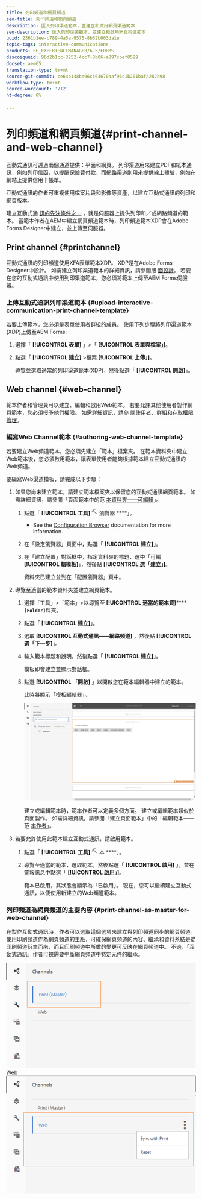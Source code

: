 ```yaml
---
title: 列印頻道和網頁頻道
seo-title: 列印頻道和網頁頻道
description: 匯入列印渠道範本，並建立和啟用網頁渠道範本
seo-description: 匯入列印渠道範本，並建立和啟用網頁渠道範本
uuid: 2361b1ee-c789-4a5a-9575-8b62b603da1e
topic-tags: interactive-communications
products: SG_EXPERIENCEMANAGER/6.5/FORMS
discoiquuid: 96d2b1cc-3252-4cc7-8b06-a897cbef8599
docset: aem65
translation-type: tm+mt
source-git-commit: ce64b148ba96cc64670aaf96c1b201bafa282b98
workflow-type: tm+mt
source-wordcount: '712'
ht-degree: 0%

---
```



# 列印頻道和網頁頻道{#print-channel-and-web-channel}

互動式通訊可透過兩個通道提供：平面和網頁。 列印渠道用來建立PDF和紙本通訊，例如列印信函，以提醒保險費付款，而網路渠道則用來提供線上體驗，例如在網站上提供信用卡帳單。

互動式通訊的作者可重複使用檔案片段和影像等資產，以建立互動式通訊的列印和網頁版本。

建立互動式通 [訊的先決條件之一](../../forms/using/create-interactive-communication.md) ，就是伺服器上提供列印和／或網路頻道的範本。 當範本作者在AEM中建立網頁頻道範本時，列印頻道範本XDP會在Adobe Forms Designer中建立，並上傳至伺服器。

## Print channel {#printchannel}

互動式通訊的列印頻道使用XFA表單範本XDP。 XDP是在Adobe Forms Designer中設計。 如需建立列印渠道範本的詳細資訊，請參閱版 [面設計](../../forms/using/layout-design-details.md)。 若要在您的互動式通訊中使用列印渠道範本，您必須將範本上傳至AEM Forms伺服器。

### 上傳互動式通訊列印渠道範本 {#upload-interactive-communication-print-channel-template}

若要上傳範本，您必須是表單使用者群組的成員。 使用下列步驟將列印渠道範本(XDP)上傳至AEM Forms:

1. 選擇「 **[!UICONTROL 表單]** 」>「 **[!UICONTROL 表單與檔案」]**。

1. 點選「 **[!UICONTROL 建立]** >檔案 **[!UICONTROL 上傳」]**。

   導覽並選取適當的列印渠道範本(XDP)，然後點選「 **[!UICONTROL 開啟]**」。

## Web channel {#web-channel}

範本作者和管理員可以建立、編輯和啟用Web範本。 若要允許其他使用者製作網頁範本，您必須授予他們權限。 如需詳細資訊，請參 [閱使用者、群組和存取權限管理](/help/sites-administering/user-group-ac-admin.md)。

### 編寫Web Channel範本 {#authoring-web-channel-template}

若要建立Web頻道範本，您必須先建立「範本」檔案夾。 在範本資料夾中建立Web範本後，您必須啟用範本，讓表單使用者能夠根據範本建立互動式通訊的Web頻道。

要編寫Web渠道模板，請完成以下步驟：

1. 如果您尚未建立範本，請建立範本檔案夾以保留您的互動式通訊網頁範本。 如需詳細資訊，請參閱「頁面範本中的范 [本資料夾——可編輯](/help/sites-developing/page-templates-editable.md)」。

   1. 點選「 **[!UICONTROL 工具]**![>設定](assets/tools.png) 瀏覽器 ****」。
      * See the [Configuration Browser](/help/sites-administering/configurations.md) documentation for more information.
   1. 在「設定瀏覽器」頁面中，點選「 **[!UICONTROL 建立]**」。
   1. 在「建立配置」對話框中，指定資料夾的標題，選中「可編 **[!UICONTROL 輯模板]**」，然後點 **[!UICONTROL 選「建立」]**。

      資料夾已建立並列在「配置瀏覽器」頁中。

1. 導覽至適當的範本資料夾並建立網頁範本。

   1. 選擇「工具」>「範本」>以導覽至 **[!UICONTROL 適當的範本資]********`[Folder]`**&#x200B;料夾。
   1. 點選「 **[!UICONTROL 建立]**」。
   1. 選取 **[!UICONTROL 互動式通訊——網路頻道]** ，然後點 **[!UICONTROL 選「下一步]**」。
   1. 輸入範本標題和說明，然後點選「 **[!UICONTROL 建立]**」。

      模板即會建立並顯示對話框。

   1. 點選 **[!UICONTROL 「開啟]** 」以開啟您在範本編輯器中建立的範本。

      此時將顯示「模板編輯器」。

      ![webchanneltemplate](assets/webchanneltemplate.png)

      建立或編輯範本時，範本作者可以定義多個方面。 建立或編輯範本類似於頁面製作。 如需詳細資訊，請參閱「建立頁面範本」中的「編輯範本——范 [本作者」](/help/sites-authoring/templates.md)。

1. 若要允許使用此範本建立互動式通訊，請啟用範本。

   1. 點選「 **[!UICONTROL 工具]**![>范](assets/tools.png) 本 ****」。
   1. 導覽至適當的範本，選取範本，然後點選「 **[!UICONTROL 啟用]** 」，並在警報訊息中點選「 **[!UICONTROL 啟用」]**。

      範本已啟用，其狀態會顯示為「已啟用」。 現在，您可以繼續建立互動式通訊，以便使用新建立的Web頻道範本。

### 列印頻道為網頁頻道的主要內容 {#print-channel-as-master-for-web-channel}

在製作互動式通訊時，作者可以選取這個選項來建立與列印頻道同步的網頁頻道。 使用印刷頻道作為網頁頻道的主版，可確保網頁頻道的內容、繼承和資料系結是從印刷頻道衍生而來，而且印刷頻道中所做的變更可反映在網頁頻道中。 不過，「互動式通訊」作者可視需要中斷網頁頻道中特定元件的繼承。

![列印頻道為主](assets/create_ic_print_master_new.png) Web ![頻道，列印頻道為主](assets/create_ic_print_master_web_new.png)

